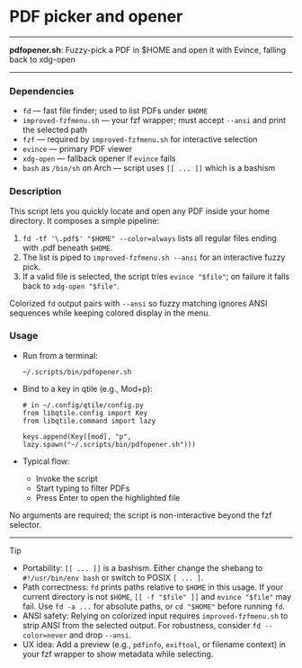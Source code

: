 # PDF picker and opener

---

**pdfopener.sh**: Fuzzy-pick a PDF in $HOME and open it with Evince, falling back to xdg-open

---

### Dependencies

- `fd` — fast file finder; used to list PDFs under `$HOME`
- `improved-fzfmenu.sh` — your fzf wrapper; must accept `--ansi` and print the selected path
- `fzf` — required by `improved-fzfmenu.sh` for interactive selection
- `evince` — primary PDF viewer
- `xdg-open` — fallback opener if `evince` fails
- `bash` as `/bin/sh` on Arch — script uses `[[ ... ]]` which is a bashism

### Description

This script lets you quickly locate and open any PDF inside your home directory. It composes a simple pipeline:

1) `fd -tf '\.pdf$' "$HOME" --color=always` lists all regular files ending with .pdf beneath `$HOME`.  
2) The list is piped to `improved-fzfmenu.sh --ansi` for an interactive fuzzy pick.  
3) If a valid file is selected, the script tries `evince "$file"`; on failure it falls back to `xdg-open "$file"`.

Colorized `fd` output pairs with `--ansi` so fuzzy matching ignores ANSI sequences while keeping colored display in the menu.

### Usage

- Run from a terminal:
  ```
  ~/.scripts/bin/pdfopener.sh
  ```

- Bind to a key in qtile (e.g., Mod+p):
  ```
  # in ~/.config/qtile/config.py
  from libqtile.config import Key
  from libqtile.command import lazy

  keys.append(Key([mod], "p", lazy.spawn("~/.scripts/bin/pdfopener.sh")))
  ```

- Typical flow:
  - Invoke the script
  - Start typing to filter PDFs
  - Press Enter to open the highlighted file

No arguments are required; the script is non-interactive beyond the fzf selector.

---

> [!TIP]
> - Portability: `[[ ... ]]` is a bashism. Either change the shebang to `#!/usr/bin/env bash` or switch to POSIX `[ ... ]`.
> - Path correctness: `fd` prints paths relative to `$HOME` in this usage. If your current directory is not `$HOME`, `[[ -f "$file" ]]` and `evince "$file"` may fail. Use `fd -a ...` for absolute paths, or `cd "$HOME"` before running `fd`.
> - ANSI safety: Relying on colorized input requires `improved-fzfmenu.sh` to strip ANSI from the selected output. For robustness, consider `fd --color=never` and drop `--ansi`.
> - UX idea: Add a preview (e.g., `pdfinfo`, `exiftool`, or filename context) in your fzf wrapper to show metadata while selecting.